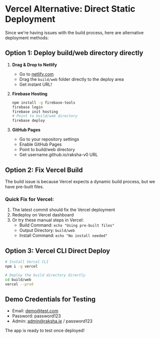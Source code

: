 # Vercel Alternative: Direct Static Deployment

Since we're having issues with the build process, here are alternative deployment methods:

## Option 1: Deploy build/web directory directly

1. **Drag & Drop to Netlify**
   - Go to [netlify.com](https://netlify.com)
   - Drag the `build/web` folder directly to the deploy area
   - Get instant URL!

2. **Firebase Hosting**
   ```bash
   npm install -g firebase-tools
   firebase login
   firebase init hosting
   # Point to build/web directory
   firebase deploy
   ```

3. **GitHub Pages**
   - Go to your repository settings
   - Enable GitHub Pages
   - Point to build/web directory
   - Get username.github.io/raksha-v0 URL

## Option 2: Fix Vercel Build

The build issue is because Vercel expects a dynamic build process, but we have pre-built files. 

### Quick Fix for Vercel:
1. The latest commit should fix the Vercel deployment
2. Redeploy on Vercel dashboard
3. Or try these manual steps in Vercel:
   - Build Command: `echo "Using pre-built files"`
   - Output Directory: `build/web`
   - Install Command: `echo "No install needed"`

## Option 3: Vercel CLI Direct Deploy
```bash
# Install Vercel CLI
npm i -g vercel

# Deploy the build directory directly
cd build/web
vercel --prod
```

## Demo Credentials for Testing
- Email: demo@test.com
- Password: password123
- Admin: admin@raksha.ie / password123

The app is ready to test once deployed!